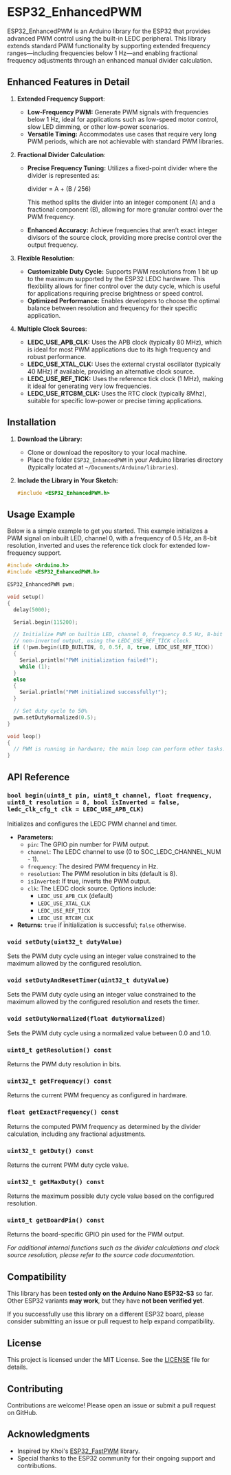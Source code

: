 # ESP32_EnhancedPWM

ESP32_EnhancedPWM is an Arduino library for the ESP32 that provides advanced PWM control using the built-in LEDC peripheral. This library extends standard PWM functionality by supporting extended frequency ranges—including frequencies below 1 Hz—and enabling fractional frequency adjustments through an enhanced manual divider calculation.

## Enhanced Features in Detail

1. **Extended Frequency Support**:
   - **Low-Frequency PWM:** Generate PWM signals with frequencies below 1 Hz, ideal for applications such as low-speed motor control, slow LED dimming, or other low-power scenarios.
   - **Versatile Timing:** Accommodates use cases that require very long PWM periods, which are not achievable with standard PWM libraries.

2. **Fractional Divider Calculation**:
   - **Precise Frequency Tuning:** Utilizes a fixed-point divider where the divider is represented as:
     
     divider = A + (B / 256)
     
     This method splits the divider into an integer component (A) and a fractional component (B), allowing for more granular control over the PWM frequency.
   - **Enhanced Accuracy:** Achieve frequencies that aren’t exact integer divisors of the source clock, providing more precise control over the output frequency.

3. **Flexible Resolution**:
   - **Customizable Duty Cycle:** Supports PWM resolutions from 1 bit up to the maximum supported by the ESP32 LEDC hardware. This flexibility allows for finer control over the duty cycle, which is useful for applications requiring precise brightness or speed control.
   - **Optimized Performance:** Enables developers to choose the optimal balance between resolution and frequency for their specific application.

4. **Multiple Clock Sources**:
   - **LEDC_USE_APB_CLK:** Uses the APB clock (typically 80 MHz), which is ideal for most PWM applications due to its high frequency and robust performance.
   - **LEDC_USE_XTAL_CLK:** Uses the external crystal oscillator (typically 40 MHz) if available, providing an alternative clock source.
   - **LEDC_USE_REF_TICK:** Uses the reference tick clock (1 MHz), making it ideal for generating very low frequencies.
   - **LEDC_USE_RTC8M_CLK:** Uses the RTC clock (typically 8Mhz), suitable for specific low-power or precise timing applications.

## Installation

1. **Download the Library:**
   - Clone or download the repository to your local machine.
   - Place the folder `ESP32_EnhancedPWM` in your Arduino libraries directory (typically located at `~/Documents/Arduino/libraries`).

2. **Include the Library in Your Sketch:**

   ```cpp
   #include <ESP32_EnhancedPWM.h>
   ```

## Usage Example

Below is a simple example to get you started. This example initializes a PWM signal on inbuilt LED, channel 0, with a frequency of 0.5 Hz, an 8-bit resolution, inverted and uses the reference tick clock for extended low-frequency support.

```cpp
#include <Arduino.h>
#include <ESP32_EnhancedPWM.h>

ESP32_EnhancedPWM pwm;

void setup()
{
  delay(5000);

  Serial.begin(115200);

  // Initialize PWM on builtin LED, channel 0, frequency 0.5 Hz, 8-bit resolution,
  // non-inverted output, using the LEDC_USE_REF_TICK clock.
  if (!pwm.begin(LED_BUILTIN, 0, 0.5f, 8, true, LEDC_USE_REF_TICK))
  {
    Serial.println("PWM initialization failed!");
    while (1);
  }
  else
  {
    Serial.println("PWM initialized successfully!");
  }

  // Set duty cycle to 50%
  pwm.setDutyNormalized(0.5);
}

void loop()
{
  // PWM is running in hardware; the main loop can perform other tasks.
}
```

## API Reference

### `bool begin(uint8_t pin, uint8_t channel, float frequency, uint8_t resolution = 8, bool isInverted = false, ledc_clk_cfg_t clk = LEDC_USE_APB_CLK)`
Initializes and configures the LEDC PWM channel and timer.

- **Parameters:**
  - `pin`: The GPIO pin number for PWM output.
  - `channel`: The LEDC channel to use (0 to SOC_LEDC_CHANNEL_NUM - 1).
  - `frequency`: The desired PWM frequency in Hz.
  - `resolution`: The PWM resolution in bits (default is 8).
  - `isInverted`: If true, inverts the PWM output.
  - `clk`: The LEDC clock source. Options include:
    - `LEDC_USE_APB_CLK` (default)
    - `LEDC_USE_XTAL_CLK`
    - `LEDC_USE_REF_TICK`
    - `LEDC_USE_RTC8M_CLK`
- **Returns:** `true` if initialization is successful; `false` otherwise.

### `void setDuty(uint32_t dutyValue)`
Sets the PWM duty cycle using an integer value constrained to the maximum allowed by the configured resolution.

### `void setDutyAndResetTimer(uint32_t dutyValue)`
Sets the PWM duty cycle using an integer value constrained to the maximum allowed by the configured resolution and resets the timer.

### `void setDutyNormalized(float dutyNormalized)`
Sets the PWM duty cycle using a normalized value between 0.0 and 1.0.

### `uint8_t getResolution() const`
Returns the PWM duty resolution in bits.

### `uint32_t getFrequency() const`
Returns the current PWM frequency as configured in hardware.

### `float getExactFrequency() const`
Returns the computed PWM frequency as determined by the divider calculation, including any fractional adjustments.

### `uint32_t getDuty() const`
Returns the current PWM duty cycle value.

### `uint32_t getMaxDuty() const`
Returns the maximum possible duty cycle value based on the configured resolution.

### `uint8_t getBoardPin() const`
Returns the board-specific GPIO pin used for the PWM output.

_For additional internal functions such as the divider calculations and clock source resolution, please refer to the source code documentation._

## Compatibility

This library has been **tested only on the Arduino Nano ESP32-S3** so far.  
Other ESP32 variants **may work**, but they have **not been verified yet**.  

If you successfully use this library on a different ESP32 board, please consider submitting an issue or pull request to help expand compatibility.

## License

This project is licensed under the MIT License. See the [LICENSE](LICENSE) file for details.

## Contributing

Contributions are welcome! Please open an issue or submit a pull request on GitHub.

## Acknowledgments

- Inspired by Khoi's [ESP32_FastPWM](https://github.com/khoih-prog/ESP32_FastPWM) library.
- Special thanks to the ESP32 community for their ongoing support and contributions.
